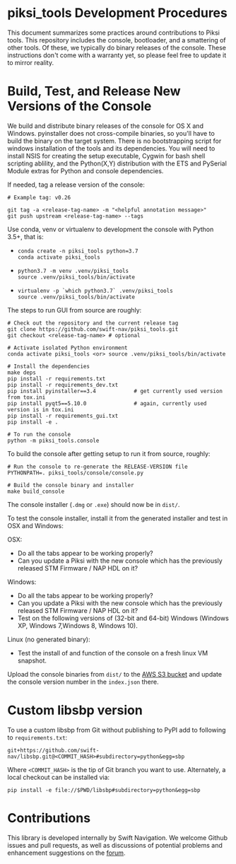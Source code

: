 piksi_tools Development Procedures
==================================

This document summarizes some practices around contributions to Piksi
tools. This repository includes the console, bootloader, and a
smattering of other tools. Of these, we typically do binary releases
of the console. These instructions don't come with a warranty yet, so
please feel free to update it to mirror reality.

# Build, Test, and Release New Versions of the Console

We build and distribute binary releases of the console for OS X and
Windows. pyinstaller does not cross-compile binaries, so you'll have
to build the binary on the target system. There is no bootstrapping
script for windows installation of the tools and its dependencies.
You will need to install NSIS for creating the setup executable,
Cygwin for bash shell scripting ablility, and the Python(X,Y)
distribution with the ETS and PySerial Module extras for Python and
console dependencies.

If needed, tag a release version of the console:

```shell
# Example tag: v0.26

git tag -a <release-tag-name> -m "<helpful annotation message>"
git push upstream <release-tag-name> --tags

```

Use conda, venv or virtualenv to development the console with Python 3.5+, that is:
- ```
  conda create -n piksi_tools python=3.7
  conda activate piksi_tools
  ```
- ```
  python3.7 -m venv .venv/piksi_tools
  source .venv/piksi_tools/bin/activate
  ```
- ```
  virtualenv -p `which python3.7` .venv/piksi_tools
  source .venv/piksi_tools/bin/activate
  ```

The steps to run GUI from source are roughly:

```shell
# Check out the repository and the current release tag
git clone https://github.com/swift-nav/piksi_tools.git
git checkout <release-tag-name> # optional

# Activate isolated Python environment
conda activate piksi_tools <or> source .venv/piksi_tools/bin/activate

# Install the dependencies
make deps
pip install -r requirements.txt
pip install -r requirements_dev.txt
pip install pyinstaller==3.4            # get currently used version from tox.ini
pip install pyqt5==5.10.0               # again, currently used version is in tox.ini
pip install -r requirements_gui.txt
pip install -e .

# To run the console
python -m piksi_tools.console
```

To build the console after getting setup to run it from source, roughly:
```shell
# Run the console to re-generate the RELEASE-VERSION file
PYTHONPATH=. piksi_tools/console/console.py

# Build the console binary and installer
make build_console
```

The console installer (`.dmg` or `.exe`) should now be in `dist/`.

To test the console installer, install it from the generated installer
and test in OSX and Windows:

OSX:
- Do all the tabs appear to be working properly?
- Can you update a Piksi with the new console which has the previously
  released STM Firmware / NAP HDL on it?

Windows:
- Do all the tabs appear to be working properly?
- Can you update a Piksi with the new console which has the previously
  released STM Firmware / NAP HDL on it?
- Test on the following versions of (32-bit and 64-bit) Windows
  (Windows XP, Windows 7,Windows 8, Windows 10).

Linux (no generated binary):
- Test the install of and function of the console on a fresh linux VM
  snapshot.

Upload the console binaries from `dist/` to the
[AWS S3 bucket](http://downloads.swiftnav.com/swift_console/) and
update the console version number in the `index.json` there.

# Custom libsbp version

To use a custom libsbp from Git without publishing to PyPI add to following to `requirements.txt`:

```
git+https://github.com/swift-nav/libsbp.git@<COMMIT_HASH>#subdirectory=python&egg=sbp
```

Where `<COMMIT_HASH>` is the tip of Git branch you want to use.  Alternately, a local checkout can be installed via:

```
pip install -e file://$PWD/libsbp#subdirectory=python&egg=sbp
```

# Contributions

This library is developed internally by Swift Navigation. We welcome
Github issues and pull requests, as well as discussions of potential
problems and enhancement suggestions on the
[forum](https://groups.google.com/forum/#!forum/swiftnav-discuss).
